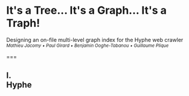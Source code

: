 # It's a Tree... It's a Graph... It's a Traph!

<span class="red-title">
  Designing an on-file multi-level graph index for the Hyphe web crawler
</span>

<small>
  <em>
    Mathieu Jacomy • Paul Girard • Benjamin Ooghe-Tabanou • Guillaume Plique
  </em>
</small>

===

<h2>
  <span class="red">I.</span><br>Hyphe
</h2>
